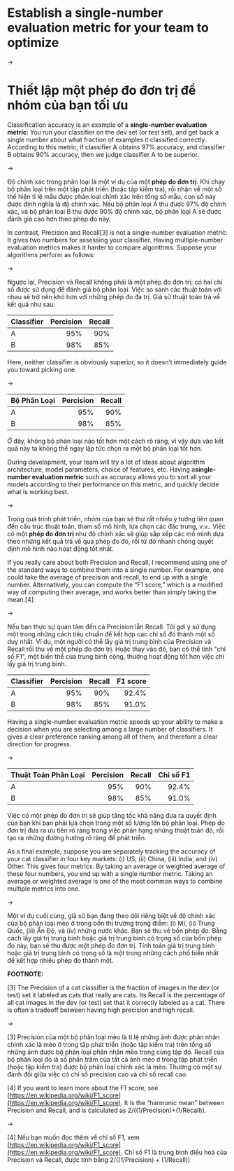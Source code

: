 # Establish a single-number evaluation metric for your team to optimize

->

# Thiết lập một phép đo đơn trị để nhóm của bạn tối ưu

Classification accuracy is an example of a ​**single-number evaluation metric**​: You run your classifier on the dev set (or test set), and get back a single number about what fraction of examples it classified correctly. According to this metric, if classifier A obtains 97% accuracy, and classifier B obtains 90% accuracy, then we judge classifier A to be superior.

-> 

Độ chính xác trong phân loại là một ví dụ của một **phép đo đơn trị**. Khi chạy bộ phân loại trên một tập phát triển (hoặc tập kiểm tra), rồi nhận về một số thể hiện tỉ lệ mẫu được phân loại chính xác trên tổng số mẫu, con số này được định nghĩa là độ chính xác. Nếu bộ phân loại A thu được 97% độ chính xác, và bộ phân loại B thu được 90% độ chính xác, bộ phân loại A sẽ được đánh giá cao hơn theo phép đo này.

In contrast, Precision and Recall[3] is not a single-number evaluation metric: It gives two numbers for assessing your classifier. Having multiple-number evaluation metrics makes it harder to compare algorithms. Suppose your algorithms perform as follows:

->

Ngược lại, Precision và Recall không phải là một phép đo đơn trị: có hai chỉ số được sử dụng để đánh giá bộ phân loại. Việc so sánh các thuật toán với nhau sẽ trở nên khó hơn với những phép đo đa trị. Giả sử thuật toán trả về kết quả như sau:

| Classifier  | Percision | Recall |
| ----- | -------: | -------: |
| A  | 95%  | 90% |
| B  | 98%  | 85% |

Here, neither classifier is obviously superior, so it doesn’t immediately guide you toward picking one.

->

| Bộ Phân Loại  | Percision | Recall |
| ----- | -------: | -------: |
| A  | 95%  | 90% |
| B  | 98%  | 85% |

Ở đây, không bộ phân loại nào tốt hơn một cách rõ ràng, vì vậy dựa vào kết quả này ta không thể ngay lập tức chọn ra một bộ phân loại tốt hơn.

During development, your team will try a lot of ideas about algorithm architecture, model parameters, choice of features, etc. Having a **​single-number evaluation metric​**​ such as accuracy allows you to sort all your models according to their performance on this metric, and quickly decide what is working best.

-> 

Trong quá trình phát triển, nhóm của bạn sẽ thử rất nhiều ý tưởng liên quan đến cấu trúc thuật toán, tham số mô hình, lựa chọn các đặc trưng, v.v.. Việc có một **phép đo đơn trị** như độ chính xác sẽ giúp sắp xếp các mô mình dựa theo những kết quả trả về qua phép đo đó, rồi từ đó nhanh chóng quyết định mô hình nào hoạt động tốt nhất.

If you really care about both Precision and Recall, I recommend using one of the standard ways to combine them into a single number. For example, one could take the average of precision and recall, to end up with a single number. Alternatively, you can compute the “F1 score,” which is a modified way of computing their average, and works better than simply taking the mean.[4]

->

Nếu bạn thực sự quan tâm đến cả Precision lẫn Recall. Tôi gợi ý sử dụng một trong những cách tiêu chuẩn để kết hợp các chỉ số đó thành một số duy nhất. Ví dụ, một người có thể lấy giá trị trung bình của Precision và Recall rồi thu về một phép đo đơn trị. Hoặc thay vào đó, bạn có thể tính "chỉ số F1", một biến thể của trung bình cộng, thường hoạt động tốt hơn việc chỉ lấy giá trị trung bình.

| Classifier  | Percision | Recall | F1 score |
| ----- | -------: | -------: | -----: |
| A  | 95%  | 90% | 92.4% |
| B  | 98%  | 85% | 91.0% |

Having a single-number evaluation metric speeds up your ability to make a decision when you are selecting among a large number of classifiers. It gives a clear preference ranking among all of them, and therefore a clear direction for progress.

->

| Thuật Toán Phân Loại | Percision | Recall | Chỉ số F1 |
| ----- | -------: | -------: | -----: |
| A  | 95%  | 90% | 92.4% |
| B  | 98%  | 85% | 91.0% |

Việc có một phép đo đơn trị sẽ giúp tăng tốc khả năng đưa ra quyết định của bạn khi bạn phải lựa chọn trong một số lượng lớn bộ phân loại. Phép đo đơn trị đưa ra ưu tiên rõ ràng trong việc phân hạng những thuật toán đó, rồi tạo ra những đường hướng rõ ràng để phát triển. 

As a final example, suppose you are separately tracking the accuracy of your cat classifier in four key markets: (i) US, (ii) China, (iii) India, and (iv) Other. This gives four metrics. By taking an average or weighted average of these four numbers, you end up with a single number metric. Taking an average or weighted average is one of the most common ways to combine multiple metrics into one.

->

Một ví dụ cuối cùng, giả sử bạn đang theo dõi riêng biệt về độ chính xác của bộ phân loại mèo ở trong bốn thị trường trọng điểm: (i) Mĩ, (ii) Trung Quốc, (iii) Ấn Độ, và (iv) những nước khác. Bạn sẽ thu về bốn phép đo. Bằng cách lấy giá trị trung bình hoặc giá trị trung bình có trọng số của bốn phép đo này, bạn sẽ thu được một phép đo đơn trị. Tính toán giá trị trung bình hoặc giá trị trung bình có trọng số là một trong những cách phổ biển nhất để kết hợp nhiều phép đo thành một.

**FOOTNOTE:**

[3] The Precision of a cat classifier is the fraction of images in the dev (or test) set it labeled as cats that really are cats. Its Recall is the percentage of all cat images in the dev (or test) set that it correctly labeled as a cat. There is often a tradeoff between having high precision and high recall.

->

[3] Precision của một bộ phân loại mèo là tỉ lệ những ảnh được phân nhãn chính xác là mèo ở trong tập phát triển (hoặc tập kiểm tra) trên tổng số những ảnh được bộ phân loại phân nhãn mèo trong cùng tập đó. Recall của bộ phân loại đó là số phần trăm của tất cả ảnh mèo ở trong tập phát triển (hoặc tập kiểm tra) được bộ phân loại chính xác là mèo. Thường có một sự đánh đổi giữa việc có chỉ số precision cao và chỉ số recall cao.

[4] If you want to learn more about the F1 score, see ​[https://en.wikipedia.org/wiki/F1_score​](https://en.wikipedia.org/wiki/F1_score​). It is the “harmonic mean” between Precision and Recall, and is calculated as 2/((1/Precision)+(1/Recall)).

->

[4] Nếu bạn muốn đọc thêm về chỉ số F1, xem ​[https://en.wikipedia.org/wiki/F1_score​](https://en.wikipedia.org/wiki/F1_score​). Chỉ số F1 là trung bình điều hoà của Precision và Recall, được tính bằng 2/((1/Precision) + (1/Recall))

